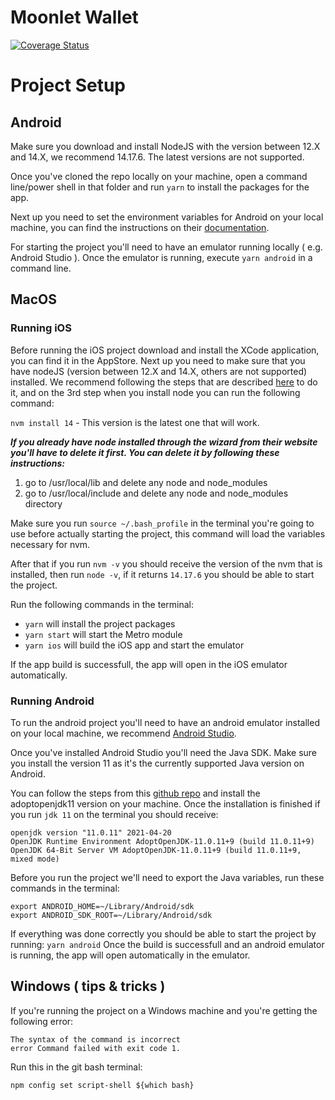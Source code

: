 # Moonlet Wallet

[![Coverage Status](https://codecov.io/gh/moonlet/wallet-app/branch/master/graphs/badge.svg?branch=master)](https://codecov.io/gh/Moonlet/wallet-app/)

# Project Setup

## Android

Make sure you download and install NodeJS with the version between 12.X and 14.X, we recommend 14.17.6. The latest versions are not supported.

Once you've cloned the repo locally on your machine, open a command line/power shell in that folder and run ```yarn``` to install the packages for the app.

Next up you need to set the environment variables for Android on your local machine, you can find the instructions on their [documentation](https://levelup.gitconnected.com/android-react-native-window-setup-how-to-setup-android-environment-for-react-native-app-588aaa13c3a6).

For starting the project you'll need to have an emulator running locally ( e.g. Android Studio ). Once the emulator is running, execute ```yarn android``` in a command line.

## MacOS

### Running iOS

Before running the iOS project download and install the XCode application, you can find it in the AppStore. Next up you need to make sure that you have nodeJS (version between 12.X and 14.X, others are not supported) installed. We recommend following the steps that are described [here](https://tecadmin.net/install-nvm-macos-with-homebrew/) to do it, and on the 3rd step when you install node you can run the following command:

```nvm install 14``` - This version is the latest one that will work.

***If you already have node installed through the wizard from their website you'll have to delete it first. You can delete it by following these instructions:***
1. go to /usr/local/lib and delete any node and node_modules
2. go to /usr/local/include and delete any node and node_modules directory

Make sure you run ```source ~/.bash_profile``` in the terminal you're going to use before actually starting the project, this command will load the variables necessary for nvm. 

After that if you run ```nvm -v``` you should receive the version of the nvm that is installed, then run ```node -v```, if it returns ```14.17.6``` you should be able to start the project.

Run the following commands in the terminal:

* ```yarn``` will install the project packages
* ```yarn start``` will start the Metro module
* ```yarn ios``` will build the iOS app and start the emulator

If the app build is successfull, the app will open in the iOS emulator automatically.

### Running Android

To run the android project you'll need to have an android emulator installed on your local machine, we recommend [Android Studio](https://developer.android.com/studio).

Once you've installed Android Studio you'll need the Java SDK. Make sure you install the version 11 as it's the currently supported Java version on Android.

You can follow the steps from this [github repo](https://github.com/AdoptOpenJDK/homebrew-openjdk) and install the adoptopenjdk11 version on your machine. Once the installation is finished if you run ```jdk 11``` on the terminal you should receive:

```
openjdk version "11.0.11" 2021-04-20
OpenJDK Runtime Environment AdoptOpenJDK-11.0.11+9 (build 11.0.11+9)
OpenJDK 64-Bit Server VM AdoptOpenJDK-11.0.11+9 (build 11.0.11+9, mixed mode)
```

Before you run the project we'll need to export the Java variables, run these commands in the terminal:

```
export ANDROID_HOME=~/Library/Android/sdk
export ANDROID_SDK_ROOT=~/Library/Android/sdk
```

If everything was done correctly you should be able to start the project by running:
```yarn android```
Once the build is successfull and an android emulator is running, the app will open automatically in the emulator.

## Windows ( tips & tricks )

If you're running the project on a Windows machine and you're getting the following error:
```
The syntax of the command is incorrect
error Command failed with exit code 1.
```
Run this in the git bash terminal: 
```
npm config set script-shell ${which bash}
```
